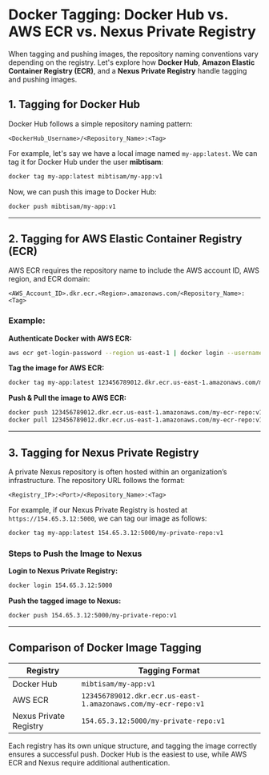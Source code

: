 # Docker Tagging: Docker Hub vs. AWS ECR vs. Nexus Private Registry

When tagging and pushing images, the repository naming conventions vary depending on the registry. Let's explore how **Docker Hub**, **Amazon Elastic Container Registry (ECR)**, and a **Nexus Private Registry** handle tagging and pushing images.

## 1. Tagging for Docker Hub

Docker Hub follows a simple repository naming pattern:
```
<DockerHub_Username>/<Repository_Name>:<Tag>
```

For example, let's say we have a local image named `my-app:latest`. We can tag it for Docker Hub under the user **mibtisam**:

```bash
docker tag my-app:latest mibtisam/my-app:v1
```

Now, we can push this image to Docker Hub:

```bash
docker push mibtisam/my-app:v1
```

---

## 2. Tagging for AWS Elastic Container Registry (ECR)

AWS ECR requires the repository name to include the AWS account ID, AWS region, and ECR domain:
```
<AWS_Account_ID>.dkr.ecr.<Region>.amazonaws.com/<Repository_Name>:<Tag>
```

### Example:

**Authenticate Docker with AWS ECR:**

```bash
aws ecr get-login-password --region us-east-1 | docker login --username AWS --password-stdin 123456789012.dkr.ecr.us-east-1.amazonaws.com
```

**Tag the image for AWS ECR:**

```bash
docker tag my-app:latest 123456789012.dkr.ecr.us-east-1.amazonaws.com/my-ecr-repo:v1
```

**Push & Pull the image to AWS ECR:**

```bash
docker push 123456789012.dkr.ecr.us-east-1.amazonaws.com/my-ecr-repo:v1
docker pull 123456789012.dkr.ecr.us-east-1.amazonaws.com/my-ecr-repo:v1
```

---

## 3. Tagging for Nexus Private Registry

A private Nexus repository is often hosted within an organization’s infrastructure. The repository URL follows the format:
```
<Registry_IP>:<Port>/<Repository_Name>:<Tag>
```

For example, if our Nexus Private Registry is hosted at `https://154.65.3.12:5000`, we can tag our image as follows:

```bash
docker tag my-app:latest 154.65.3.12:5000/my-private-repo:v1
```

### Steps to Push the Image to Nexus

**Login to Nexus Private Registry:**

```bash
docker login 154.65.3.12:5000
```

**Push the tagged image to Nexus:**

```bash
docker push 154.65.3.12:5000/my-private-repo:v1
```

---

## Comparison of Docker Image Tagging

| Registry               | Tagging Format                                                   |
|------------------------|------------------------------------------------------------------|
| Docker Hub             | `mibtisam/my-app:v1`                                             |
| AWS ECR                | `123456789012.dkr.ecr.us-east-1.amazonaws.com/my-ecr-repo:v1`     |
| Nexus Private Registry | `154.65.3.12:5000/my-private-repo:v1`                            |

Each registry has its own unique structure, and tagging the image correctly ensures a successful push. Docker Hub is the easiest to use, while AWS ECR and Nexus require additional authentication.

